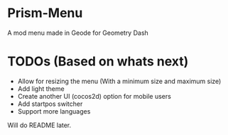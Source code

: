 # Prism-Menu
A mod menu made in Geode for Geometry Dash

# TODOs (Based on whats next)
- Allow for resizing the menu (With a minimum size and maximum size)
- Add light theme
- Create another UI (cocos2d) option for mobile users
- Add startpos switcher
- Support more languages

Will do README later.
